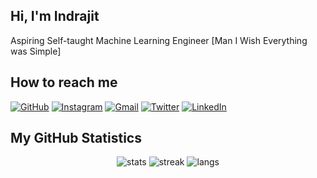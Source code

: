 ## Hi, I'm Indrajit 

Aspiring Self-taught Machine Learning Engineer  [Man I Wish Everything was Simple]

## How to reach me

[![GitHub](https://img.shields.io/badge/GitHub-000000?style=for-the-badge&logo=github&logoColor=white)](https://github.com/your-username) 
[![Instagram](https://img.shields.io/badge/Instagram-E4405F?style=for-the-badge&logo=instagram&logoColor=white)](https://instagram.com/your-username) 
[![Gmail](https://img.shields.io/badge/Gmail-D14836?style=for-the-badge&logo=gmail&logoColor=white)](mailto:your-email@gmail.com) 
[![Twitter](https://img.shields.io/badge/Twitter-1DA1F2?style=for-the-badge&logo=twitter&logoColor=white)](https://twitter.com/your-username) 
[![LinkedIn](https://img.shields.io/badge/LinkedIn-0077B5?style=for-the-badge&logo=linkedin&logoColor=white)](https://linkedin.com/in/your-username)

## My GitHub Statistics  

<p align="center">
  <img src="https://github-readme-stats.vercel.app/api?username=satoru-77&show_icons=true&theme=tokyonight" alt="stats" />
  <img src="https://streak-stats.demolab.com?user=satoru-77&theme=tokyonight&hide_border=true" alt="streak" />
  <img src="https://github-readme-stats.vercel.app/api/top-langs/?username=satoru-77&layout=compact&theme=tokyonight" alt="langs" />
</p>
